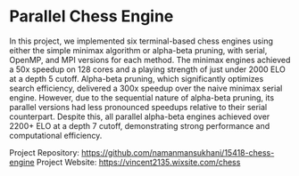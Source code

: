 # Parallel Chess Engine

In this project, we implemented six terminal-based chess engines using either the simple minimax algorithm or alpha-beta pruning, with serial, OpenMP, and MPI versions for each method. The minimax engines achieved a 50x speedup on 128 cores and a playing strength of just under 2000 ELO at a depth 5 cutoff. Alpha-beta pruning, which significantly optimizes search efficiency, delivered a 300x speedup over the naive minimax serial engine. However, due to the sequential nature of alpha-beta pruning, its parallel versions had less pronounced speedups relative to their serial counterpart. Despite this, all parallel alpha-beta engines achieved over 2200+ ELO at a depth 7 cutoff, demonstrating strong performance and computational efficiency.

Project Repository: https://github.com/namanmansukhani/15418-chess-engine 
Project Website: https://vincent2135.wixsite.com/chess


